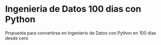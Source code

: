 # Ingenieria de Datos 100 dias con Python
 Propuesta para convertirse en Ingenierio de Datos con Python en 100 días desde cero
